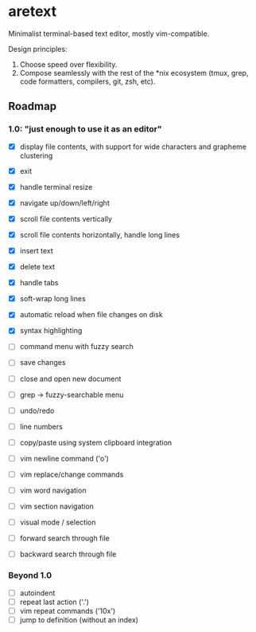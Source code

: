 # aretext
Minimalist terminal-based text editor, mostly vim-compatible.

Design principles:

1. Choose speed over flexibility.
2. Compose seamlessly with the rest of the \*nix ecosystem (tmux, grep, code formatters, compilers, git, zsh, etc).


## Roadmap

### 1.0: "just enough to use it as an editor"

- [x] display file contents, with support for wide characters and grapheme clustering
- [x] exit
- [x] handle terminal resize
- [x] navigate up/down/left/right
- [x] scroll file contents vertically
- [x] scroll file contents horizontally, handle long lines
- [x] insert text
- [x] delete text
- [x] handle tabs
- [x] soft-wrap long lines
- [x] automatic reload when file changes on disk
- [x] syntax highlighting
- [ ] command menu with fuzzy search
- [ ] save changes
- [ ] close and open new document
- [ ] grep -> fuzzy-searchable menu
- [ ] undo/redo
- [ ] line numbers
- [ ] copy/paste using system clipboard integration
- [ ] vim newline command ('o')
- [ ] vim replace/change commands
- [ ] vim word navigation
- [ ] vim section navigation
- [ ] visual mode / selection
- [ ] forward search through file
- [ ] backward search through file


### Beyond 1.0

- [ ] autoindent
- [ ] repeat last action ('.')
- [ ] vim repeat commands ('10x')
- [ ] jump to definition (without an index)
